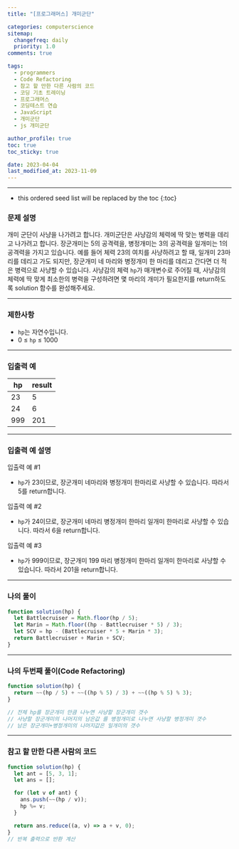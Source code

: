 ```yaml
---
title: "[프로그래머스] 개미군단"

categories: computerscience
sitemap:
  changefreq: daily
  priority: 1.0
comments: true

tags:
  - programmers
  - Code Refactoring
  - 참고 할 만한 다른 사람의 코드
  - 코딩 기초 트레이닝
  - 프로그래머스
  - 코딩테스트 연습
  - JavaScript
  - 개미군단
  - js 개미군단

author_profile: true
toc: true
toc_sticky: true

date: 2023-04-04
last_modified_at: 2023-11-09
---
```


---

<!-- prettier-ignore -->
* this ordered seed list will be replaced by the toc 
{:toc}

### 문제 설명

개미 군단이 사냥을 나가려고 합니다. 개미군단은 사냥감의 체력에 딱 맞는 병력을 데리고 나가려고 합니다. 장군개미는 5의 공격력을, 병정개미는 3의 공격력을 일개미는 1의 공격력을 가지고 있습니다. 예를 들어 체력 23의 여치를 사냥하려고 할 때, 일개미 23마리를 데리고 가도 되지만, 장군개미 네 마리와 병정개미 한 마리를 데리고 간다면 더 적은 병력으로 사냥할 수 있습니다. 사냥감의 체력 `hp`가 매개변수로 주어질 때, 사냥감의 체력에 딱 맞게 최소한의 병력을 구성하려면 몇 마리의 개미가 필요한지를 return하도록 solution 함수를 완성해주세요.

---

### 제한사항

- `hp`는 자연수입니다.
- 0 ≤ `hp` ≤ 1000

---

### 입출력 예

| hp  | result |
| --- | ------ |
| 23  | 5      |
| 24  | 6      |
| 999 | 201    |

---

### 입출력 예 설명

입출력 예 #1

- `hp`가 23이므로, 장군개미 네마리와 병정개미 한마리로 사냥할 수 있습니다. 따라서 5를 return합니다.

입출력 예 #2

- `hp`가 24이므로, 장군개미 네마리 병정개미 한마리 일개미 한마리로 사냥할 수 있습니다. 따라서 6을 return합니다.

입출력 예 #3

- `hp`가 999이므로, 장군개미 199 마리 병정개미 한마리 일개미 한마리로 사냥할 수 있습니다. 따라서 201을 return합니다.

---

### 나의 풀이

```jsx
function solution(hp) {
  let Battlecruiser = Math.floor(hp / 5);
  let Marin = Math.floor((hp - Battlecruiser * 5) / 3);
  let SCV = hp - (Battlecruiser * 5 + Marin * 3);
  return Battlecruiser + Marin + SCV;
}
```

---

### 나의 두번째 풀이(Code Refactoring)

```jsx
function solution(hp) {
  return ~~(hp / 5) + ~~((hp % 5) / 3) + ~~((hp % 5) % 3);
}

// 전체 hp를 장군개미 만큼 나누면 사냥할 장군개미 갯수
// 사냥할 장군개미의 나머지의 남은값 를 병정개미로 나누면 사냥할 병정개미 갯수
// 남은 장군개미+병정개미의 나머지값은 일개미의 갯수
```

---

### 참고 할 만한 다른 사람의 코드

```jsx
function solution(hp) {
  let ant = [5, 3, 1];
  let ans = [];

  for (let v of ant) {
    ans.push(~~(hp / v));
    hp %= v;
  }

  return ans.reduce((a, v) => a + v, 0);
}
// 반복 출력으로 반환 계산
```
